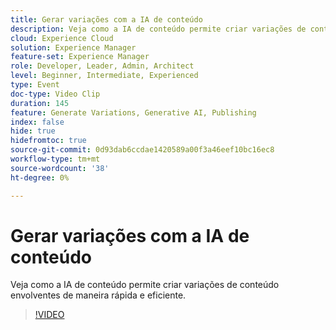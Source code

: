 ```yaml
---
title: Gerar variações com a IA de conteúdo
description: Veja como a IA de conteúdo permite criar variações de conteúdo envolventes de maneira rápida e eficiente.
cloud: Experience Cloud
solution: Experience Manager
feature-set: Experience Manager
role: Developer, Leader, Admin, Architect
level: Beginner, Intermediate, Experienced
type: Event
doc-type: Video Clip
duration: 145
feature: Generate Variations, Generative AI, Publishing
index: false
hide: true
hidefromtoc: true
source-git-commit: 0d93dab6ccdae1420589a00f3a46eef10bc16ec8
workflow-type: tm+mt
source-wordcount: '38'
ht-degree: 0%

---
```



# Gerar variações com a IA de conteúdo

Veja como a IA de conteúdo permite criar variações de conteúdo envolventes de maneira rápida e eficiente.

>[!VIDEO](https://video.tv.adobe.com/v/3461882/?learn=on&enablevpops&captions=por_br)
